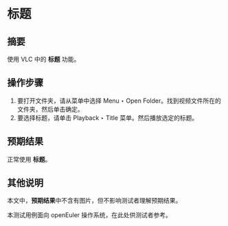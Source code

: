 # 标题

## 摘要

使用 VLC 中的 **标题** 功能。

## 操作步骤

1. 要打开文件夹，请从菜单中选择 Menu ‣ Open Folder。找到视频文件所在的文件夹，然后单击确定。
2. 要选择标题，请单击 Playback ‣ Title 菜单。然后播放选定的标题。

## 预期结果

正常使用 **标题**。

## 其他说明

本文中，**预期结果**中不含有图片，但不影响测试者理解预期结果。

本测试用例面向 openEuler 操作系统，在此处供测试者参考。
